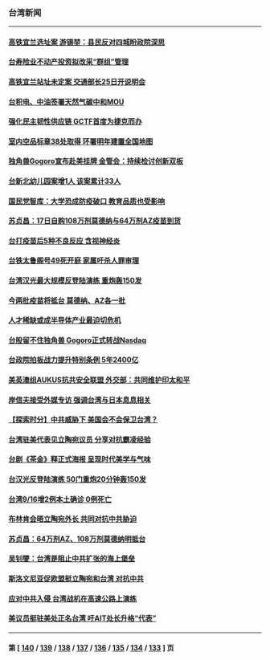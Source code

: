 ### 台湾新闻
---
#### [高铁宜兰选址案 游锡堃：县民反对四城盼政院深思](../../pages/ncid1349361/n13238976.md) 
#### [台寿险业不动产投资拟改采“群组”管理](../../pages/ncid1349361/n13238958.md) 
#### [高铁宜兰站址未定案 交通部长25日开说明会](../../pages/ncid1349361/n13238974.md) 
#### [台积电、中油签署天然气碳中和MOU](../../pages/ncid1349361/n13238967.md) 
#### [强化民主韧性供应链 GCTF首度为捷克而办](../../pages/ncid1349361/n13238964.md) 
#### [室内空品标章38处取得 环署明年建置全国地图](../../pages/ncid1349361/n13238971.md) 
#### [独角兽Gogoro宣布赴美挂牌 金管会：持续检讨创新双板](../../pages/ncid1349361/n13238883.md) 
#### [台新北幼儿园案增1人 该案累计33人](../../pages/ncid1349361/n13238820.md) 
#### [国民党智库：大学恐成防疫破口 教育品质也受影响](../../pages/ncid1349361/n13238824.md) 
#### [苏贞昌：17日自购108万剂莫德纳与64万剂AZ疫苗到货](../../pages/ncid1349361/n13238812.md) 
#### [台打疫苗后5种不良反应 含视神经炎](../../pages/ncid1349361/n13238827.md) 
#### [台铁太鲁阁号49死开庭 家属吁杀人罪审理](../../pages/ncid1349361/n13238734.md) 
#### [台湾汉光最大规模反登陆演练 重炮轰150发](../../pages/ncid1349361/n13238737.md) 
#### [今两批疫苗将抵台 莫德纳、AZ各一批](../../pages/ncid1349361/n13238816.md) 
#### [人才稀缺或成半导体产业最迫切危机](../../pages/ncid1349361/n13238885.md) 
#### [台股留不住独角兽 Gogoro正式转战Nasdaq](../../pages/ncid1349361/n13238880.md) 
#### [台政院拍板战力提升特别条例 5年2400亿](../../pages/ncid1349361/n13238807.md) 
#### [美英澳组AUKUS抗共安全联盟 外交部：共同维护印太和平](../../pages/ncid1349361/n13238810.md) 
#### [岸信夫接受外媒专访 强调台湾与日本息息相关](../../pages/ncid1349361/n13238497.md) 
#### [【探索时分】中共威胁下 美国会不会保卫台湾？](../../pages/ncid1349361/n13236928.md) 
#### [台湾驻美代表见立陶宛议员 分享对抗霸凌经验](../../pages/ncid1349361/n13238255.md) 
#### [台剧《茶金》释正式海报 呈现时代美学与气味](../../pages/ncid1349361/n13237757.md) 
#### [台汉光反登陆演练 50门重炮20分钟轰150发](../../pages/ncid1349361/n13237921.md) 
#### [台湾9/16增2例本土确诊 0例死亡](../../pages/ncid1349361/n13238085.md) 
#### [布林肯会晤立陶宛外长 共同对抗中共胁迫](../../pages/ncid1349361/n13237608.md) 
#### [苏贞昌：64万剂AZ、108万剂莫德纳明抵台](../../pages/ncid1349361/n13237750.md) 
#### [吴钊燮：台湾是阻止中共扩张的海上堡垒](../../pages/ncid1349361/n13236600.md) 
#### [斯洛文尼亚促欧盟挺立陶宛和台湾 对抗中共](../../pages/ncid1349361/n13236467.md) 
#### [应对中共入侵 台湾战机在高速公路上演练](../../pages/ncid1349361/n13236299.md) 
#### [美议员挺驻美处正名台湾 吁AIT处长升格“代表”](../../pages/ncid1349361/n13236323.md) 

---
#### 第 [ [140](./140.md) / [139](./139.md) / [138](./138.md) / [137](./137.md) / [136](./136.md) / [135](./135.md) / [134](./134.md) / [133](./133.md) ] 页
